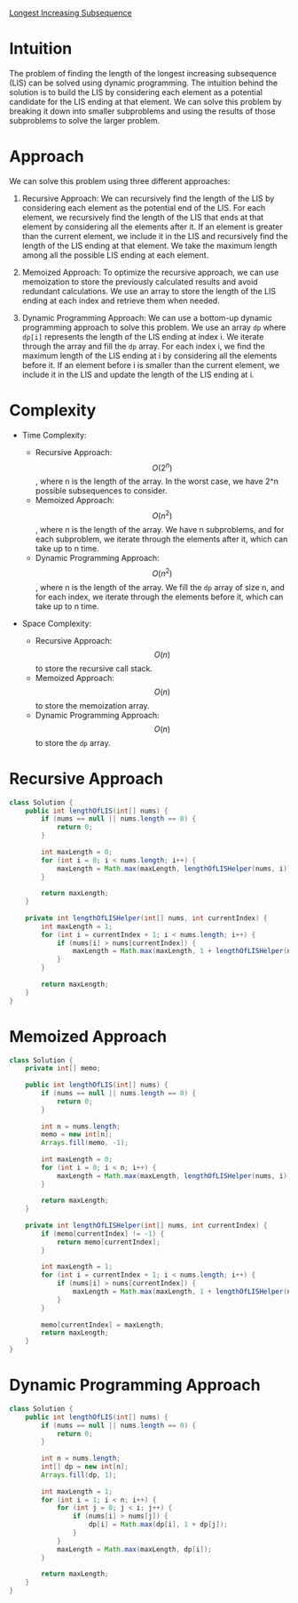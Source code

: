 [Longest Increasing Subsequence](https://leetcode.com/problems/longest-increasing-subsequence/description/)

# Intuition
The problem of finding the length of the longest increasing subsequence (LIS) can be solved using dynamic programming. The intuition behind the solution is to build the LIS by considering each element as a potential candidate for the LIS ending at that element. We can solve this problem by breaking it down into smaller subproblems and using the results of those subproblems to solve the larger problem.

# Approach
We can solve this problem using three different approaches:

1. Recursive Approach: We can recursively find the length of the LIS by considering each element as the potential end of the LIS. For each element, we recursively find the length of the LIS that ends at that element by considering all the elements after it. If an element is greater than the current element, we include it in the LIS and recursively find the length of the LIS ending at that element. We take the maximum length among all the possible LIS ending at each element.

2. Memoized Approach: To optimize the recursive approach, we can use memoization to store the previously calculated results and avoid redundant calculations. We use an array to store the length of the LIS ending at each index and retrieve them when needed.

3. Dynamic Programming Approach: We can use a bottom-up dynamic programming approach to solve this problem. We use an array `dp` where `dp[i]` represents the length of the LIS ending at index i. We iterate through the array and fill the `dp` array. For each index i, we find the maximum length of the LIS ending at i by considering all the elements before it. If an element before i is smaller than the current element, we include it in the LIS and update the length of the LIS ending at i.

# Complexity
- Time Complexity:
  - Recursive Approach: $$O(2^n)$$, where n is the length of the array. In the worst case, we have 2^n possible subsequences to consider.
  - Memoized Approach: $$O(n^2)$$, where n is the length of the array. We have n subproblems, and for each subproblem, we iterate through the elements after it, which can take up to n time.
  - Dynamic Programming Approach: $$O(n^2)$$, where n is the length of the array. We fill the `dp` array of size n, and for each index, we iterate through the elements before it, which can take up to n time.

- Space Complexity:
  - Recursive Approach: $$O(n)$$ to store the recursive call stack.
  - Memoized Approach: $$O(n)$$ to store the memoization array.
  - Dynamic Programming Approach: $$O(n)$$ to store the `dp` array.

# Recursive Approach
```java
class Solution {
    public int lengthOfLIS(int[] nums) {
        if (nums == null || nums.length == 0) {
            return 0;
        }
        
        int maxLength = 0;
        for (int i = 0; i < nums.length; i++) {
            maxLength = Math.max(maxLength, lengthOfLISHelper(nums, i));
        }
        
        return maxLength;
    }
    
    private int lengthOfLISHelper(int[] nums, int currentIndex) {
        int maxLength = 1;
        for (int i = currentIndex + 1; i < nums.length; i++) {
            if (nums[i] > nums[currentIndex]) {
                maxLength = Math.max(maxLength, 1 + lengthOfLISHelper(nums, i));
            }
        }
        
        return maxLength;
    }
}
```

# Memoized Approach
```java
class Solution {
    private int[] memo;
    
    public int lengthOfLIS(int[] nums) {
        if (nums == null || nums.length == 0) {
            return 0;
        }
        
        int n = nums.length;
        memo = new int[n];
        Arrays.fill(memo, -1);
        
        int maxLength = 0;
        for (int i = 0; i < n; i++) {
            maxLength = Math.max(maxLength, lengthOfLISHelper(nums, i));
        }
        
        return maxLength;
    }
    
    private int lengthOfLISHelper(int[] nums, int currentIndex) {
        if (memo[currentIndex] != -1) {
            return memo[currentIndex];
        }
        
        int maxLength = 1;
        for (int i = currentIndex + 1; i < nums.length; i++) {
            if (nums[i] > nums[currentIndex]) {
                maxLength = Math.max(maxLength, 1 + lengthOfLISHelper(nums, i));
            }
        }
        
        memo[currentIndex] = maxLength;
        return maxLength;
    }
}
```

# Dynamic Programming Approach
```java
class Solution {
    public int lengthOfLIS(int[] nums) {
        if (nums == null || nums.length == 0) {
            return 0;
        }
        
        int n = nums.length;
        int[] dp = new int[n];
        Arrays.fill(dp, 1);
        
        int maxLength = 1;
        for (int i = 1; i < n; i++) {
            for (int j = 0; j < i; j++) {
                if (nums[i] > nums[j]) {
                    dp[i] = Math.max(dp[i], 1 + dp[j]);
                }
            }
            maxLength = Math.max(maxLength, dp[i]);
        }
        
        return maxLength;
    }
}
```